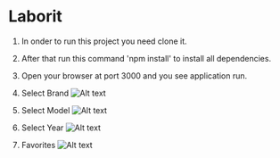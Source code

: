 # Laborit

1) In onder to run this project you need clone it.

2) After that run this command 'npm install' to install all dependencies.

3) Open your browser at port 3000 and you see application run.


1) Select Brand
![Alt text](/laborit/blob/master/src/assets/selec-car.png?raw=true "Desktop screen")

2) Select Model
![Alt text](/laborit/src/assets/select-model.png?raw=true "Desktop screen")

3) Select Year
![Alt text](/laborit/src/assets/select-year.png?raw=true "Desktop screen")

5) Favorites
![Alt text](/laborit/src/assets/favorite.png?raw=true "Desktop screen")
